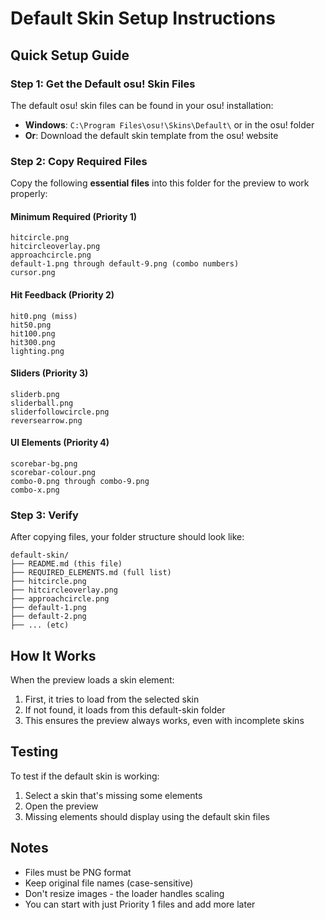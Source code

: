 # Default Skin Setup Instructions

## Quick Setup Guide

### Step 1: Get the Default osu! Skin Files

The default osu! skin files can be found in your osu! installation:
- **Windows**: `C:\Program Files\osu!\Skins\Default\` or in the osu! folder
- **Or**: Download the default skin template from the osu! website

### Step 2: Copy Required Files

Copy the following **essential files** into this folder for the preview to work properly:

#### Minimum Required (Priority 1)
```
hitcircle.png
hitcircleoverlay.png  
approachcircle.png
default-1.png through default-9.png (combo numbers)
cursor.png
```

#### Hit Feedback (Priority 2)
```
hit0.png (miss)
hit50.png
hit100.png
hit300.png
lighting.png
```

#### Sliders (Priority 3)
```
sliderb.png
sliderball.png
sliderfollowcircle.png
reversearrow.png
```

#### UI Elements (Priority 4)
```
scorebar-bg.png
scorebar-colour.png
combo-0.png through combo-9.png
combo-x.png
```

### Step 3: Verify

After copying files, your folder structure should look like:
```
default-skin/
├── README.md (this file)
├── REQUIRED_ELEMENTS.md (full list)
├── hitcircle.png
├── hitcircleoverlay.png
├── approachcircle.png
├── default-1.png
├── default-2.png
├── ... (etc)
```

## How It Works

When the preview loads a skin element:
1. First, it tries to load from the selected skin
2. If not found, it loads from this default-skin folder
3. This ensures the preview always works, even with incomplete skins

## Testing

To test if the default skin is working:
1. Select a skin that's missing some elements
2. Open the preview
3. Missing elements should display using the default skin files

## Notes

- Files must be PNG format
- Keep original file names (case-sensitive)
- Don't resize images - the loader handles scaling
- You can start with just Priority 1 files and add more later
